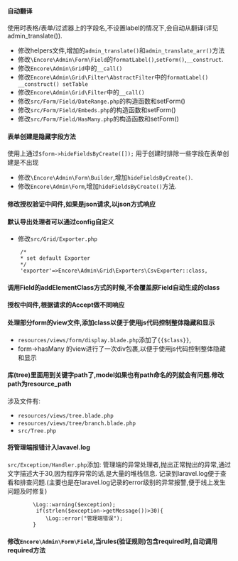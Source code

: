 #### 自动翻译
使用时表格/表单/过滤器上的字段名,不设置label的情况下,会自动从翻译(详见admin_translate()).
* 修改helpers文件,增加的`admin_translate()`和`admin_translate_arr()`方法
* 修改`\Encore\Admin\Form\Field`的`formatLabel()`,`setForm()`,`__construct`.
* 修改`Encore\Admin\Grid`中的`__call()`
* 修改`Encore\Admin\Grid\Filter\AbstractFilter`中的`formatLabel() __construct() setTable`
* 修改`Encore\Admin\Grid\Filter`中的`__call()`
* 修改`src/Form/Field/DateRange.php`的构造函数和setForm()
* 修改`src/Form/Field/Embeds.php`的构造函数和setForm()
* 修改`src/Form/Field/HasMany.php`的构造函数和setForm()

#### 表单创建是隐藏字段方法
使用上通过`$form->hideFieldsByCreate([]);`
用于创建时排除一些字段在表单创建是不出现
* 修改`\Encore\Admin\Form\Builder`,增加`hideFieldsByCreate()`.
* 修改`Encore\Admin\Form`,增加`hideFieldsByCreate()`方法.
 

#### 修改授权验证中间件,如果是json请求,以json方式响应

#### 默认导出处理者可以通过config自定义
* 修改`src/Grid/Exporter.php`
```
    /*
    * set default Exporter
    */
    'exporter'=>Encore\Admin\Grid\Exporters\CsvExporter::class,
```

#### 调用Field的addElementClass方式的时候,不会覆盖原Field自动生成的class

#### 授权中间件,根据请求的Accept做不同响应

#### 处理部分form的view文件,添加class以便于使用js代码控制整体隐藏和显示
* `resources/views/form/display.blade.php`添加了`{{$class}}`,
*  form->hasMany 的view进行了一次div包裹,以便于使用js代码控制整体隐藏和显示


#### 库(tree)里面用到关键字path了,model如果也有path命名的列就会有问题.修改path为resource_path
涉及文件有:
* `resources/views/tree.blade.php`
* `resources/views/tree/branch.blade.php`
* `src/Tree.php`

#### 将管理端报错计入lavavel.log
`src/Exception/Handler.php`添加:
管理端的异常处理者,抛出正常抛出的异常,通过文字描述大于30,因为程序异常的话,是大量的堆栈信息.
记录到laravel.log便于查看和排查问题.(主要也是在laravel.log记录的error级别的异常报警,便于线上发生问题及时修复)
```
        \Log::warning($exception);
         if(strlen($exception->getMessage())>30){
            \Log::error("管理端错误");
        }
```

#### 修改`Encore\Admin\Form\Field`,当rules(验证规则)包含required时,自动调用required方法
